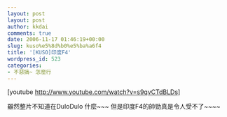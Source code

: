 ```yaml
---
layout: post
layout: post
author: kkdai
comments: true
date: 2006-11-17 01:46:19+00:00
slug: kuso%e5%8d%b0%e5%ba%a6f4
title: '[KUSO]印度F4'
wordpress_id: 523
categories:
- 不惡搞~ 怎麼行
---
```


[youtube http://www.youtube.com/watch?v=s9qvCTdBLDs]

雖然整片不知道在DuloDulo 什麼~~~ 但是印度F4的帥勁真是令人受不了~~~~

